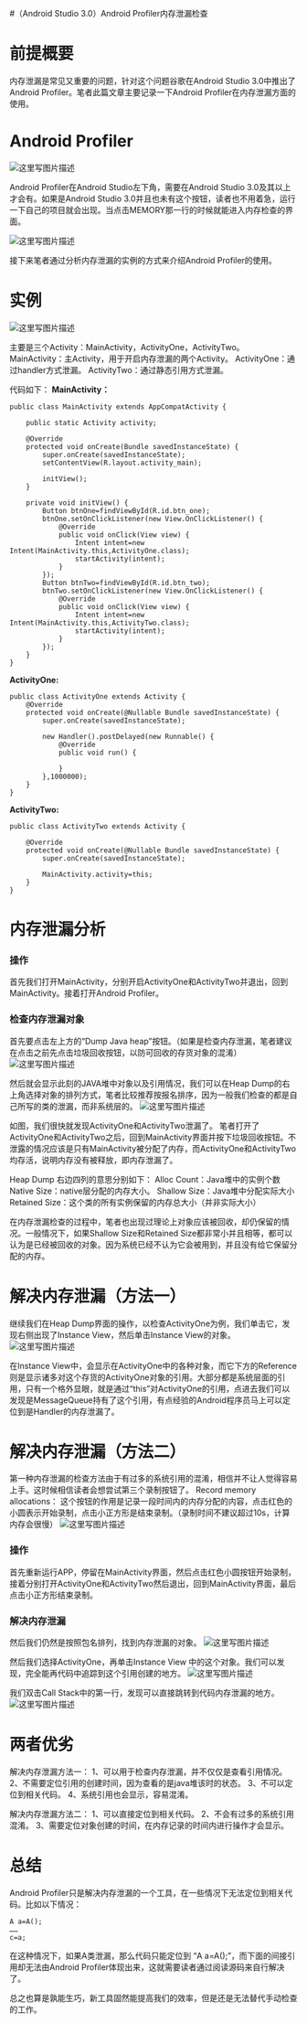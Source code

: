 #（Android Studio 3.0）Android Profiler内存泄漏检查
# 前提概要

内存泄漏是常见又重要的问题，针对这个问题谷歌在Android Studio 3.0中推出了Android Profiler。笔者此篇文章主要记录一下Android Profiler在内存泄漏方面的使用。

# Android Profiler

<img src="https://img-blog.csdn.net/20171213104859418?watermark/2/text/aHR0cDovL2Jsb2cuY3Nkbi5uZXQvRG91YmxlMmhhbw==/font/5a6L5L2T/fontsize/400/fill/I0JBQkFCMA==/dissolve/70/gravity/SouthEast" alt="这里写图片描述">

Android Profiler在Android Studio左下角，需要在Android Studio 3.0及其以上才会有。如果是Android Studio 3.0并且也未有这个按钮，读者也不用着急，运行一下自己的项目就会出现。当点击MEMORY那一行的时候就能进入内存检查的界面。

<img src="https://img-blog.csdn.net/20171213110127839?watermark/2/text/aHR0cDovL2Jsb2cuY3Nkbi5uZXQvRG91YmxlMmhhbw==/font/5a6L5L2T/fontsize/400/fill/I0JBQkFCMA==/dissolve/70/gravity/SouthEast" alt="这里写图片描述">

接下来笔者通过分析内存泄漏的实例的方式来介绍Android Profiler的使用。

# 实例

<img src="https://img-blog.csdn.net/20171213103141712?watermark/2/text/aHR0cDovL2Jsb2cuY3Nkbi5uZXQvRG91YmxlMmhhbw==/font/5a6L5L2T/fontsize/400/fill/I0JBQkFCMA==/dissolve/70/gravity/SouthEast" alt="这里写图片描述">

主要是三个Activity：MainActivity，ActivityOne，ActivityTwo。 MainActivity：主Activity，用于开启内存泄漏的两个Activity。 ActivityOne：通过handler方式泄漏。 ActivityTwo：通过静态引用方式泄漏。

代码如下： **MainActivity：**

```
public class MainActivity extends AppCompatActivity {

    public static Activity activity;

    @Override
    protected void onCreate(Bundle savedInstanceState) {
        super.onCreate(savedInstanceState);
        setContentView(R.layout.activity_main);

        initView();
    }

    private void initView() {
        Button btnOne=findViewById(R.id.btn_one);
        btnOne.setOnClickListener(new View.OnClickListener() {
            @Override
            public void onClick(View view) {
                Intent intent=new Intent(MainActivity.this,ActivityOne.class);
                startActivity(intent);
            }
        });
        Button btnTwo=findViewById(R.id.btn_two);
        btnTwo.setOnClickListener(new View.OnClickListener() {
            @Override
            public void onClick(View view) {
                Intent intent=new Intent(MainActivity.this,ActivityTwo.class);
                startActivity(intent);
            }
        });
    }
}

```

**ActivityOne:**

```
public class ActivityOne extends Activity {
    @Override
    protected void onCreate(@Nullable Bundle savedInstanceState) {
        super.onCreate(savedInstanceState);

        new Handler().postDelayed(new Runnable() {
            @Override
            public void run() {

            }
        },1000000);
    }
}

```

**ActivityTwo:**

```
public class ActivityTwo extends Activity {

    @Override
    protected void onCreate(@Nullable Bundle savedInstanceState) {
        super.onCreate(savedInstanceState);

        MainActivity.activity=this;
    }
}

```

# 内存泄漏分析

### 操作

首先我们打开MainActivity，分别开启ActivityOne和ActivityTwo并退出，回到MainActivity。接着打开Android Profiler。

### 检查内存泄漏对象

首先要点击左上方的“Dump Java heap”按钮。（如果是检查内存泄漏，笔者建议在点击之前先点击垃圾回收按钮，以防可回收的存货对象的混淆） <img src="https://img-blog.csdn.net/20171213140722633?watermark/2/text/aHR0cDovL2Jsb2cuY3Nkbi5uZXQvRG91YmxlMmhhbw==/font/5a6L5L2T/fontsize/400/fill/I0JBQkFCMA==/dissolve/70/gravity/SouthEast" alt="这里写图片描述">

然后就会显示此刻的JAVA堆中对象以及引用情况，我们可以在Heap Dump的右上角选择对象的排列方式，笔者比较推荐按报名排序，因为一般我们检查的都是自己所写的类的泄漏，而非系统层的。 <img src="https://img-blog.csdn.net/20171213141519621?watermark/2/text/aHR0cDovL2Jsb2cuY3Nkbi5uZXQvRG91YmxlMmhhbw==/font/5a6L5L2T/fontsize/400/fill/I0JBQkFCMA==/dissolve/70/gravity/SouthEast" alt="这里写图片描述">

如图，我们很快就发现ActivityOne和ActivityTwo泄漏了。 笔者打开了ActivityOne和ActivityTwo之后，回到MainActivity界面并按下垃圾回收按钮。不泄露的情况应该是只有MainActivity被分配了内存，而ActivityOne和ActivityTwo均存活，说明内存没有被释放，即内存泄漏了。

Heap Dump 右边四列的意思分别如下： Alloc Count：Java堆中的实例个数 Native Size：native层分配的内存大小。 Shallow Size：Java堆中分配实际大小 Retained Size：这个类的所有实例保留的内存总大小（并非实际大小）

>  
 在内存泄漏检查的过程中，笔者也出现过理论上对象应该被回收，却仍保留的情况。一般情况下，如果Shallow Size和Retained Size都非常小并且相等，都可以认为是已经被回收的对象。因为系统已经不认为它会被用到，并且没有给它保留分配的内存。 


# 解决内存泄漏（方法一）

继续我们在Heap Dump界面的操作，以检查ActivityOne为例，我们单击它，发现右侧出现了Instance View，然后单击Instance View的对象。 <img src="https://img-blog.csdn.net/20171213143511689?watermark/2/text/aHR0cDovL2Jsb2cuY3Nkbi5uZXQvRG91YmxlMmhhbw==/font/5a6L5L2T/fontsize/400/fill/I0JBQkFCMA==/dissolve/70/gravity/SouthEast" alt="这里写图片描述">

在Instance View中，会显示在ActivityOne中的各种对象，而它下方的Reference则是显示诸多对这个存货的ActivityOne对象的引用。大部分都是系统层面的引用，只有一个格外显眼，就是通过“this”对ActivityOne的引用，点进去我们可以发现是MessageQueue持有了这个引用，有点经验的Android程序员马上可以定位到是Handler的内存泄漏了。

# 解决内存泄漏（方法二）

第一种内存泄漏的检查方法由于有过多的系统引用的混淆，相信并不让人觉得容易上手。这时候相信读者会想尝试第三个录制按钮了。 Record memory allocations： 这个按钮的作用是记录一段时间内的内存分配的内容，点击红色的小圆表示开始录制，点击小正方形是结束录制。（录制时间不建议超过10s，计算内存会很慢） <img src="https://img-blog.csdn.net/20171213144101477?watermark/2/text/aHR0cDovL2Jsb2cuY3Nkbi5uZXQvRG91YmxlMmhhbw==/font/5a6L5L2T/fontsize/400/fill/I0JBQkFCMA==/dissolve/70/gravity/SouthEast" alt="这里写图片描述">

### 操作

首先重新运行APP，停留在MainActivity界面，然后点击红色小圆按钮开始录制，接着分别打开ActivityOne和ActivityTwo然后退出，回到MainActivity界面，最后点击小正方形结束录制。

### 解决内存泄漏

然后我们仍然是按照包名排列，找到内存泄漏的对象。 <img src="https://img-blog.csdn.net/20171213145132814?watermark/2/text/aHR0cDovL2Jsb2cuY3Nkbi5uZXQvRG91YmxlMmhhbw==/font/5a6L5L2T/fontsize/400/fill/I0JBQkFCMA==/dissolve/70/gravity/SouthEast" alt="这里写图片描述">

然后我们选择ActivityOne，再单击Instance View 中的这个对象。我们可以发现，完全能再代码中追踪到这个引用创建的地方。 <img src="https://img-blog.csdn.net/20171213145351977?watermark/2/text/aHR0cDovL2Jsb2cuY3Nkbi5uZXQvRG91YmxlMmhhbw==/font/5a6L5L2T/fontsize/400/fill/I0JBQkFCMA==/dissolve/70/gravity/SouthEast" alt="这里写图片描述">

我们双击Call Stack中的第一行，发现可以直接跳转到代码内存泄漏的地方。 <img src="https://img-blog.csdn.net/20171213145515212?watermark/2/text/aHR0cDovL2Jsb2cuY3Nkbi5uZXQvRG91YmxlMmhhbw==/font/5a6L5L2T/fontsize/400/fill/I0JBQkFCMA==/dissolve/70/gravity/SouthEast" alt="这里写图片描述">

# 两者优劣

解决内存泄漏方法一： 1、可以用于检查内存泄漏，并不仅仅是查看引用情况。 2、不需要定位引用的创建时间，因为查看的是java堆该时的状态。 3、不可以定位到相关代码。 4、系统引用也会显示，容易混淆。

解决内存泄漏方法二： 1、可以直接定位到相关代码。 2、不会有过多的系统引用混淆。 3、需要定位对象创建的时间，在内存记录的时间内进行操作才会显示。

# 总结

Android Profiler只是解决内存泄漏的一个工具，在一些情况下无法定位到相关代码。比如以下情况：

```
A a=A();
……
c=a;

```

在这种情况下，如果A类泄漏，那么代码只能定位到 “A a=A();”，而下面的间接引用却无法由Android Profiler体现出来，这就需要读者通过阅读源码来自行解决了。

总之也算是孰能生巧，新工具固然能提高我们的效率，但是还是无法替代手动检查的工作。